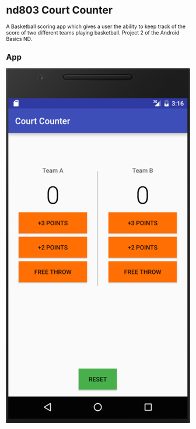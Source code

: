 # nd803 Court Counter
A Basketball scoring app which gives a user the ability to keep track of the score of two different teams playing basketball. Project 2 of the Android Basics ND.

## App
![court-counter](https://raw.githubusercontent.com/twhetzel/nd803-court-counter/master/court-counter-app-image.png)

